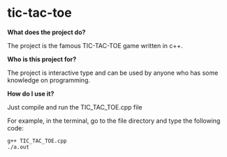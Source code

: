 # tic-tac-toe
__What does the project do?__

The project is the famous TIC-TAC-TOE game written in c++.

__Who is this project for?__

The project is interactive type and can be used by anyone who has some knowledge on programming.

__How do I use it?__

Just compile and run the TIC_TAC_TOE.cpp file

For example, in the terminal, go to the file directory and type the following code:

```
g++ TIC_TAC_TOE.cpp
./a.out
```

